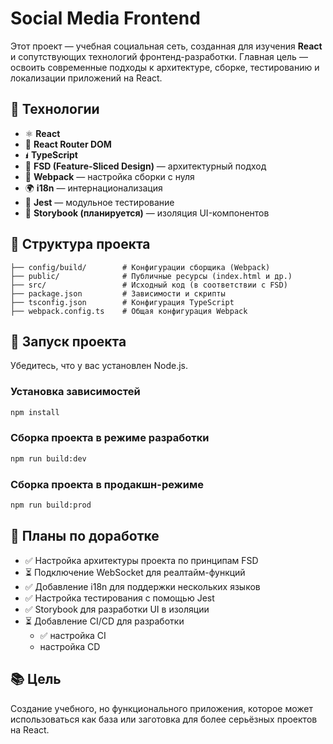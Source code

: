 # Social Media Frontend

Этот проект — учебная социальная сеть, созданная для изучения **React** и сопутствующих технологий фронтенд-разработки. Главная цель — освоить современные подходы к архитектуре, сборке, тестированию и локализации приложений на React.

## 🧱 Технологии

* ⚛️ **React**
* 🧽 **React Router DOM**
* 🖠 **TypeScript**
* 🧹 **FSD (Feature-Sliced Design)** — архитектурный подход
* 📆 **Webpack** — настройка сборки с нуля
* 🌍 **i18n** — интернационализация
* 🧪 **Jest** — модульное тестирование
* 📖 **Storybook (планируется)** — изоляция UI-компонентов

## 📁 Структура проекта

```
├── config/build/        # Конфигурации сборщика (Webpack)
├── public/              # Публичные ресурсы (index.html и др.)
├── src/                 # Исходный код (в соответствии с FSD)
├── package.json         # Зависимости и скрипты
├── tsconfig.json        # Конфигурация TypeScript
├── webpack.config.ts    # Общая конфигурация Webpack
```

## 🚀 Запуск проекта

Убедитесь, что у вас установлен Node.js.

### Установка зависимостей

```bash
npm install
```

### Сборка проекта в режиме разработки

```bash
npm run build:dev
```

### Сборка проекта в продакшн-режиме

```bash
npm run build:prod
```

## 🔭 Планы по доработке

* ✅ Настройка архитектуры проекта по принципам FSD
* ⏳ Подключение WebSocket для реалтайм-функций
* ✅ Добавление i18n для поддержки нескольких языков
* ✅ Настройка тестирования с помощью Jest
* ✅ Storybook для разработки UI в изоляции
* ⏳ Добавление CI/CD для разработки 
  * ✅  настройка CI
  * настройка CD

## 📚 Цель

Создание учебного, но функционального приложения, которое может использоваться как база или заготовка для более серьёзных проектов на React.
